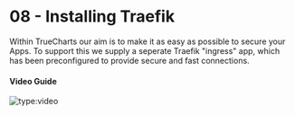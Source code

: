 # 08 - Installing Traefik

Within TrueCharts our aim is to make it as easy as possible to secure your Apps. To support this we supply a seperate Traefik "ingress" app, which has been preconfigured to provide secure and fast connections.

#### Video Guide

![type:video](https://www.youtube.com/embed/bWNPfrKjawI)

